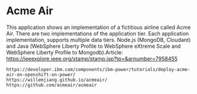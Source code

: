 # Acme Air

This application shows an implementation of a fictitious airline called Acme Air. There are two implementations of the application tier. Each application implementation, supports multiple data tiers. Node.js (MongoDB, Cloudant) and Java (WebSphere Liberty Profile to WebSphere eXtreme Scale and WebSphere Liberty Profile to Mongodb).Article: https://ieeexplore.ieee.org/stamp/stamp.jsp?tp=&arnumber=7958455

```
https://developer.ibm.com/components/ibm-power/tutorials/deploy-acme-air-on-openshift-on-power/
https://willemjiang.github.io/acmeair/
https://github.com/acmeair/acmeair
```
